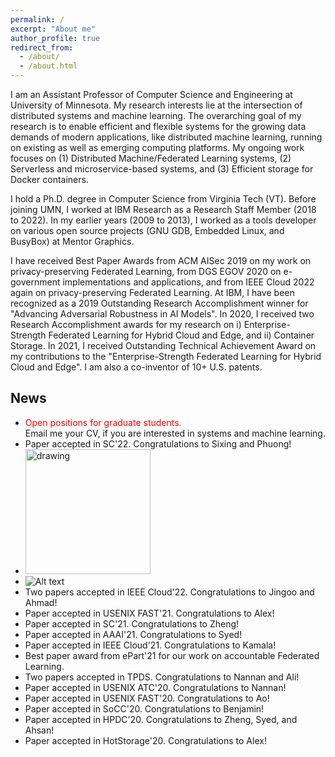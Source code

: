 ```yaml
---
permalink: /
excerpt: "About me"
author_profile: true
redirect_from: 
  - /about/
  - /about.html
---
```

I am an Assistant Professor of Computer Science and Engineering at University of Minnesota. My
research interests lie at the intersection of distributed systems and machine
learning. The overarching goal of my research is to enable efficient and flexible systems
for the growing data demands of modern applications, like distributed machine
learning, running on existing as well as emerging computing platforms. My
ongoing work focuses on (1) Distributed Machine/Federated Learning systems, (2)
Serverless and microservice-based systems, and (3) Efficient storage for Docker
containers.

I hold a Ph.D. degree in Computer Science from
Virginia Tech (VT). Before joining UMN, I worked at IBM Research as a Research Staff Member (2018 to 2022).
In my earlier years (2009 to 2013), I worked as a tools
developer on various open source projects (GNU GDB, Embedded Linux, and
BusyBox) at Mentor Graphics.

I have received Best Paper Awards from ACM AISec 2019 on my work on privacy-preserving
Federated Learning, from DGS EGOV 2020 on e-government implementations
and applications, and from IEEE Cloud 2022 again on privacy-preserving Federated Learning.
At IBM, I have been recognized as a 2019 Outstanding
Research Accomplishment winner for "Advancing Adversarial Robustness in AI
Models". In 2020, I received two Research Accomplishment awards for my research
on i) Enterprise-Strength Federated Learning for Hybrid Cloud and Edge, and ii)
Container Storage. In 2021, I received Outstanding Technical Achievement Award on my contributions to the
"Enterprise-Strength Federated Learning for Hybrid Cloud and Edge". I am also a
co-inventor of 10+ U.S. patents.
## News
* <span style="color:red">Open positions for graduate students.</span><br>
Email me your CV, if you are interested in systems and machine learning.
* Paper accepted in SC'22. Congratulations to Sixing and Phuong!
* <img src=http://clipart-library.com/img/1664788.png alt="drawing" width="200"/>
* ![Alt text](http://clipart-library.com/img/1664788.png "Best paper award from IEEE Cloud'22 for our work on privacy-preserving Federated Learning.")
* Two papers accepted in IEEE Cloud'22. Congratulations to Jingoo and Ahmad!
* Paper accepted in USENIX FAST'21. Congratulations to Alex!
* Paper accepted in SC'21. Congratulations to Zheng!
* Paper accepted in AAAI'21. Congratulations to Syed!
* Paper accepted in IEEE Cloud'21. Congratulations to Kamala!
* Best paper award from ePart'21 for our work on accountable Federated Learning.
* Two papers accepted in TPDS. Congratulations to Nannan and Ali!
* Paper accepted in USENIX ATC'20. Congratulations to Nannan!
* Paper accepted in USENIX FAST'20. Congratulations to Ao!
* Paper accepted in SoCC'20. Congratulations to Benjamin!
* Paper accepted in HPDC'20. Congratulations to Zheng, Syed, and Ahsan!
* Paper accepted in HotStorage'20. Congratulations to Alex!
  

  
